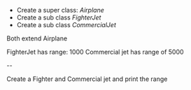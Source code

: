 * Create a super class: _Airplane_
* Create a sub class _FighterJet_
* Create a sub class _CommercialJet_

Both extend Airplane

FighterJet has range: 1000
Commercial jet has range of 5000

--

Create a Fighter and Commercial jet and print the range


